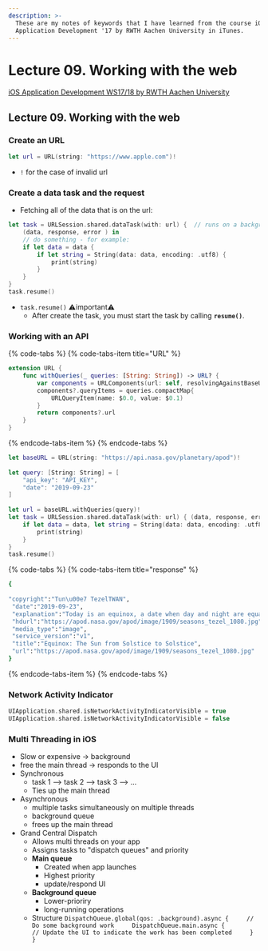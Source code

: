 ```yaml
---
description: >-
  These are my notes of keywords that I have learned from the course iOS
  Application Development '17 by RWTH Aachen University in iTunes.
---
```


# Lecture 09. Working with the web

[iOS Application Development WS17/18 by RWTH Aachen University](https://itunes.apple.com/jm/course/ios-application-development-ws17-18/id1288558355)

## Lecture 09. Working with the web

### Create an URL

```swift
let url = URL(string: "https://www.apple.com")!
```

* `!` for the case of invalid url

### Create a data task and the request

* Fetching all of the data that is on the url:

```swift
let task = URLSession.shared.dataTask(with: url) {  // runs on a background thread
    (data, response, error ) in    
    // do something - for example:
    if let data = data {
        if let string = String(data: data, encoding: .utf8) {
            print(string)
        }
    }
}
task.resume()
```

* `task.resume()` ⚠important⚠ 
  * After create the task, you must start the task by calling **`resume()`**.

### Working with an API

{% code-tabs %}
{% code-tabs-item title="URL" %}
```swift
extension URL {
    func withQueries(_ queries: [String: String]) -> URL? {
        var components = URLComponents(url: self, resolvingAgainstBaseURL: true)
        components?.queryItems = queries.compactMap{
            URLQueryItem(name: $0.0, value: $0.1)
        }
        return components?.url
    }
}
```
{% endcode-tabs-item %}
{% endcode-tabs %}

```swift
let baseURL = URL(string: "https://api.nasa.gov/planetary/apod")!
        
let query: [String: String] = [
    "api_key": "API_KEY",
    "date": "2019-09-23"
]
        
let url = baseURL.withQueries(query)!
let task = URLSession.shared.dataTask(with: url) { (data, response, error) in
    if let data = data, let string = String(data: data, encoding: .utf8) {
        print(string)
    }
}
task.resume()
```

{% code-tabs %}
{% code-tabs-item title="response" %}
```bash
{
 "copyright":"Tun\u00e7 TezelTWAN",
 "date":"2019-09-23",
 "explanation":"Today is an equinox, a date when day and night are equal.  Tomorrow, and every day until the next equinox, the night will be longer than the day in Earth's northern hemisphere, and the day will be longer than the night in Earth's southern hemisphere. An equinox occurs midway between the two solstices, when the days and nights are the least equal. The featured picture is a composite of hourly images taken of the Sun above Bursa, Turkey on key days from solstice to equinox to solstice. The bottom Sun band was taken during the north's winter solstice in 2007 December, when the Sun could not rise very high in the sky nor stay above the horizon very long.   This lack of Sun caused winter. The top Sun band was taken during the northern summer solstice in 2008 June, when the Sun rose highest in the sky and stayed above the horizon for more than 12 hours.  This abundance of Sun caused summer. The middle band was taken during an equinox in 2008 March, but it is the same sun band that Earthlings see today, the day of the most recent  equinox.   Browser-Enhanced APOD: Google Chrome extensions (free, user created and maintained)",
 "hdurl":"https://apod.nasa.gov/apod/image/1909/seasons_tezel_1080.jpg",
 "media_type":"image",
 "service_version":"v1",
 "title":"Equinox: The Sun from Solstice to Solstice",
 "url":"https://apod.nasa.gov/apod/image/1909/seasons_tezel_1080.jpg"
}
```
{% endcode-tabs-item %}
{% endcode-tabs %}

### Network Activity Indicator

```swift
UIApplication.shared.isNetworkActivityIndicatorVisible = true
UIApplication.shared.isNetworkActivityIndicatorVisible = false
```

### Multi Threading in iOS

* Slow or expensive -&gt; background
* free the main thread -&gt; responds to the UI
* Synchronous
  * task 1 --&gt; task 2 --&gt; task 3 --&gt; ...
  * Ties up the main thread
* Asynchronous
  * multiple tasks simultaneously on multiple threads
  * background queue
  * frees up the main thread
* Grand Central Dispatch
  * Allows multi threads on your app
  * Assigns tasks to "dispatch queues" and priority
  * **Main queue**
    * Created when app launches
    * Highest priority
    * update/respond UI
  * **Background queue**
    * Lower-prioriry
    * long-running operations
  * Structure `DispatchQueue.global(qos: .background).async {     // Do some background work     DispatchQueue.main.async {         // Update the UI to indicate the work has been completed     }    }` 

